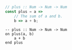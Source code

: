 ```javascript
// plus :: Num -> Num -> Num
const plus = a =>
    // The sum of a and b.
    b => a + b;
```


```applescript
-- plus :: Num -> Num -> Num
on plus(a, b)
    a + b
end plus
```